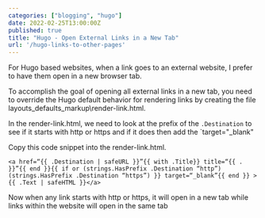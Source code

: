 ```yaml
---
categories: ["blogging", "hugo"]
date: 2022-02-25T13:00:00Z
published: true
title: "Hugo - Open External Links in a New Tab"
url: '/hugo-links-to-other-pages'
---
```


For Hugo based websites, when a link goes to an external website, I prefer to have them open in a new browser tab.

<!--more-->

To accomplish the goal of opening all external links in a new tab, you need to override the Hugo default behavior for rendering links by creating the file layouts\_defaults\_markup\render-link.html.

In the render-link.html, we need to look at the prefix of the `.Destination` to see if it starts with http or https and if it does then add the `target="_blank"

Copy this code snippet into the render-link.html.

```text
<a href=“{{ .Destination | safeURL }}”{{ with .Title}} title=“{{ . }}”{{ end }}{{ if or (strings.HasPrefix .Destination “http”) (strings.HasPrefix .Destination “https”) }} target=“_blank”{{ end }} >{{ .Text | safeHTML }}</a>
```

Now when any link starts with http or https, it will open in a new tab while links within the website will open in the same tab
